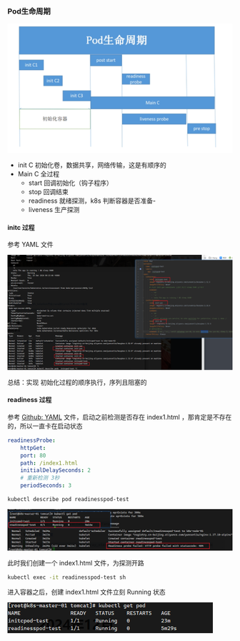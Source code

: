 

### Pod生命周期

![image-20241225234048696](images/11、Pod生命周期/image-20241225234048696.png)



+ init C 初始化卷，数据共享，网络传输，这是有顺序的
+ Main C 全过程
  + start 回调初始化（钩子程序）
  + stop 回调结束
  + readiness 就绪探测，k8s 判断容器是否准备-
  + liveness 生产探测



#### initc 过程

参考 YAML 文件

![image-20241226002045515](images/11、Pod生命周期/image-20241226002045515.png)

总结：实现 初始化过程的顺序执行，序列且阻塞的



#### readiness  过程

参考 [Github: YAML](https://github.com/YuncenLiu/code-example/blob/master/docker-module/src/main/resources/k8s/readinessprobe.yaml) 文件，启动之前检测是否存在 index1.html ，那肯定是不存在的，所以一直卡在启动状态

```yaml
readinessProbe:
    httpGet:
    port: 80
    path: /index1.html
    initialDelaySeconds: 2
    # 重新检测 3秒
    periodSeconds: 3
```

```sh
kubectl describe pod readinesspod-test
```

![image-20241226002733479](images/11、Pod生命周期/image-20241226002733479.png)

此时我们创建一个 index1.html 文件，为探测开路

```sh
kubectl exec -it readinesspod-test sh
```

进入容器之后，创建 index1.html 文件立刻 Running 状态

![image-20241226003026827](images/11、Pod生命周期/image-20241226003026827.png)